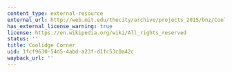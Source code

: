 ```yaml
---
content_type: external-resource
external_url: http://web.mit.edu/thecity/archive/projects_2015/bnz/CoolidgeCorner/index.html
has_external_license_warning: true
license: https://en.wikipedia.org/wiki/All_rights_reserved
status: ''
title: Coolidge Corner
uid: 1fcf9630-54d5-4abd-a23f-d1fc53c0a42c
wayback_url: ''
---
```

